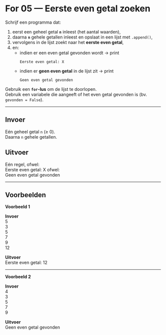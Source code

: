 # For 05 — Eerste even getal zoeken

Schrijf een programma dat:
1. eerst een geheel getal **`n`** inleest (het aantal waarden),  
2. daarna **`n`** gehele getallen inleest en opslaat in een lijst met `.append()`,  
3. vervolgens in de lijst zoekt naar het **eerste even getal**,  
4. en:
   - indien er een even getal gevonden wordt → print  
     ```
     Eerste even getal: X
     ```
   - indien er **geen even getal** in de lijst zit → print  
     ```
     Geen even getal gevonden
     ```

Gebruik een **`for`-lus** om de lijst te doorlopen.  
Gebruik een variabele die aangeeft of het even getal gevonden is (bv. `gevonden = False`).  

---

## Invoer
Eén geheel getal `n` (≥ 0).  
Daarna `n` gehele getallen.  

## Uitvoer
Eén regel, ofwel:  
Eerste even getal: X
ofwel:  
Geen even getal gevonden

---

## Voorbeelden

**Voorbeeld 1**

**Invoer**  
5  
3  
5  
7  
9  
12

**Uitvoer**  
Eerste even getal: 12

---

**Voorbeeld 2**

**Invoer**  
4  
3  
5  
7  
9  

**Uitvoer**  
Geen even getal gevonden
